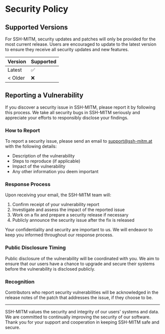 # Security Policy

## Supported Versions

For SSH-MITM, security updates and patches will only be provided for the most current release. 
Users are encouraged to update to the latest version to ensure they receive all security updates and new features.

| Version | Supported          |
| ------- | ------------------ |
| Latest  | :white_check_mark: |
| < Older | :x:                |

## Reporting a Vulnerability

If you discover a security issue in SSH-MITM, please report it by following this process. We take all security bugs in SSH-MITM seriously and appreciate your efforts to responsibly disclose your findings.

### How to Report

To report a security issue, please send an email to [support@ssh-mitm.at](mailto:support@ssh-mitm.at) with the following details:

- Description of the vulnerability
- Steps to reproduce (if applicable)
- Impact of the vulnerability
- Any other information you deem important

### Response Process

Upon receiving your email, the SSH-MITM team will:

1. Confirm receipt of your vulnerability report
2. Investigate and assess the impact of the reported issue
3. Work on a fix and prepare a security release if necessary
4. Publicly announce the security issue after the fix is released

Your confidentiality and security are important to us. We will endeavor to keep you informed throughout our response process.

### Public Disclosure Timing

Public disclosure of the vulnerability will be coordinated with you. We aim to ensure that our users have a chance to upgrade and secure their systems before the vulnerability is disclosed publicly.

### Recognition

Contributors who report security vulnerabilities will be acknowledged in the release notes of the patch that addresses the issue, if they choose to be.

---

SSH-MITM values the security and integrity of our users' systems and data. We are committed to continually improving the security of our software. Thank you for your support and cooperation in keeping SSH-MITM safe and secure.
